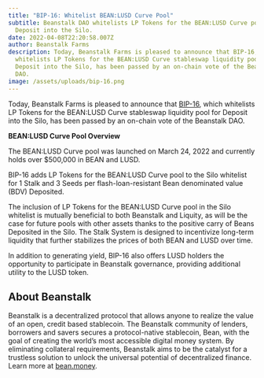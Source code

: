 ```yaml
---
title: "BIP-16: Whitelist BEAN:LUSD Curve Pool"
subtitle: Beanstalk DAO whitelists LP Tokens for the BEAN:LUSD Curve pool for
  Deposit into the Silo.
date: 2022-04-08T22:20:58.007Z
author: Beanstalk Farms
description: Today, Beanstalk Farms is pleased to announce that BIP-16, which
  whitelists LP Tokens for the BEAN:LUSD Curve stableswap liquidity pool for
  Deposit into the Silo, has been passed by an on-chain vote of the Beanstalk
  DAO.
image: /assets/uploads/bip-16.png
---
```

<!--StartFragment-->

Today, Beanstalk Farms is pleased to announce that [BIP-16](https://github.com/BeanstalkFarms/Beanstalk/pull/66), which whitelists LP Tokens for the BEAN:LUSD Curve stableswap liquidity pool for Deposit into the Silo, has been passed by an on-chain vote of the Beanstalk DAO. 

**BEAN:LUSD Curve Pool Overview**

The BEAN:LUSD Curve pool was launched on March 24, 2022 and currently holds over $500,000 in BEAN and LUSD. 

BIP-16 adds LP Tokens for the BEAN:LUSD Curve pool to the Silo whitelist for 1 Stalk and 3 Seeds per flash-loan-resistant Bean denominated value (BDV) Deposited. 

The inclusion of LP Tokens for the BEAN:LUSD Curve pool in the Silo whitelist is mutually beneficial to both Beanstalk and Liquity, as will be the case for future pools with other assets thanks to the positive carry of Beans Deposited in the Silo. The Stalk System is designed to incentivize long-term liquidity that further stabilizes the prices of both BEAN and LUSD over time.

In addition to generating yield, BIP-16 also offers LUSD holders the opportunity to participate in Beanstalk governance, providing additional utility to the LUSD token.

## About Beanstalk

Beanstalk is a decentralized protocol that allows anyone to realize the value of an open, credit based stablecoin. The Beanstalk community of lenders, borrowers and savers secures a protocol-native stablecoin, Bean, with the goal of creating the world’s most accessible digital money system. By eliminating collateral requirements, Beanstalk aims to be the catalyst for a trustless solution to unlock the universal potential of decentralized finance. Learn more at [bean.money](http://bean.money).



<!--EndFragment-->